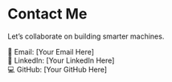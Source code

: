 # Contact Me
Let’s collaborate on building smarter machines.

📧 Email: [Your Email Here]  
🔗 LinkedIn: [Your LinkedIn Here]  
💻 GitHub: [Your GitHub Here]
